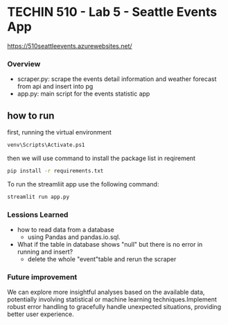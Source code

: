 # TECHIN 510 - Lab 5 - Seattle Events App
https://510seattleevents.azurewebsites.net/

### Overview

- scraper.py: scrape the events detail information and weather forecast from api and insert into pg
- app.py: main script for the events statistic app

## how to run
first, running the virtual environment
```bash
venv\Scripts\Activate.ps1
```
then we will use command to install the package list in reqirement
```bash
pip install -r requirements.txt
```

To run the streamliit app use the following command:

```bash
streamlit run app.py
```

### Lessions Learned
- how to read data from a database
  - using Pandas and pandas.io.sql.
- What if the table in database shows "null" but there is no error in running and insert?
  - delete the whole "event"table and rerun the scraper

### Future improvement
We can explore more insightful analyses based on the available data, potentially involving statistical or machine learning techniques.Implement robust error handling to gracefully handle unexpected situations, providing better user experience.